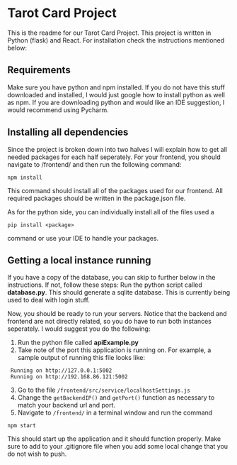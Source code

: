 # Tarot Card Project

This is the readme for our Tarot Card Project. This project is written in Python (flask) and React. For installation check the instructions mentioned below:

## Requirements

Make sure you have python and npm installed. If you do not have this stuff downloaded and installed, I would just google how to install python as well as npm. If you are downloading python and would like an IDE suggestion, I would recommend using Pycharm. 

## Installing all dependencies

Since the project is broken down into two halves I will explain how to get all needed packages for each half seperately. For your frontend, you should navigate to /frontend/ and then run the following command: 
````
npm install
````
This command should install all of the packages used for our frontend. All required packages should be written in the package.json file.

As for the python side, you can individually install all of the files used a 
````
pip install <package>
````
command or use your IDE to handle your packages. 

## Getting a local instance running

If you have a copy of the database, you can skip to further below in the instructions. If not, follow these steps:
Run the python script called **database.py**. This should generate a sqlite database. This is currently being used to deal with login stuff. 

Now, you should be ready to run your servers. Notice that the backend and frontend are not directly related, so you do have to run both instances seperately. I would suggest you do the following:

  1. Run the python file called **apiExample.py**
  2. Take note of the port this application is running on. For example, a sample output of running this file looks like:
 ````
  Running on http://127.0.0.1:5002
  Running on http://192.168.86.121:5002
 ````
  3. Go to the file ```/frontend/src/service/localhostSettings.js```
  4. Change the ```getBackendIP()``` and ```getPort()``` function as necessary to match your backend url and port.
  5. Navigate to ```/frontend/``` in a terminal window and run the command
````
npm start
````
This should start up the application and it should function properly. Make sure to add to your .gitignore file when you add some local change that you do not wish to push.

